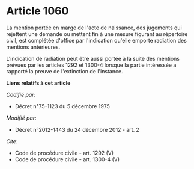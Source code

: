 # Article 1060

La mention portée en marge de l'acte de naissance, des jugements qui rejettent une demande ou mettent fin à une mesure
figurant au répertoire civil, est complétée d'office par l'indication qu'elle emporte radiation des mentions antérieures. 

L'indication de radiation peut être aussi portée à la suite des mentions prévues par les articles 1292 et 1300-4 lorsque la
partie intéressée a rapporté la preuve de l'extinction de l'instance.

**Liens relatifs à cet article**

_Codifié par_:

  - Décret n°75-1123 du 5 décembre 1975

_Modifié par_:

  - Décret n°2012-1443 du 24 décembre 2012 - art. 2

_Cite_:

  - Code de procédure civile - art. 1292 (V)
  - Code de procédure civile - art. 1300-4 (V)
